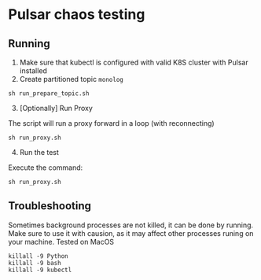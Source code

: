 # Pulsar chaos testing

## Running
1. Make sure that kubectl is configured with valid K8S cluster with Pulsar installed
2. Create partitioned topic `monolog`

 ```
sh run_prepare_topic.sh
 ```

3. [Optionally] Run Proxy

 The script will run a proxy forward in a loop (with reconnecting)
 ```
sh run_proxy.sh
 ```

4. Run the test

 Execute the command:
 ```
sh run_proxy.sh
 ```

## Troubleshooting
Sometimes background processes are not killed, it can be done by running.
Make sure to use it with causion, as it may affect other processes runing on your machine.
Tested on MacOS
```
killall -9 Python
killall -9 bash
killall -9 kubectl
```